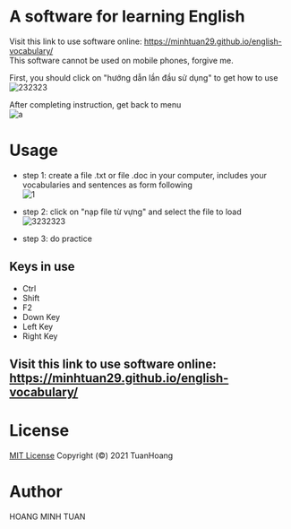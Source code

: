 
# A software for learning English 
Visit this link to use software online: https://minhtuan29.github.io/english-vocabulary/  
This software cannot be used on mobile phones, forgive me.  
  
First, you should click on "hướng dẫn lần đầu sử dụng" to get how to use  
![232323](https://user-images.githubusercontent.com/86332370/146686750-2c29e8cb-3457-4b6d-98c0-f46506da4ccc.PNG)  

After completing instruction, get back to menu  
![a](https://user-images.githubusercontent.com/86332370/146687624-fd020c61-7c87-4e74-bc32-8bc6e4ac75ba.png)  


# Usage
- step 1: create a file .txt or file .doc in your computer, includes your vocabularies and sentences as form following  
![1](https://user-images.githubusercontent.com/86332370/146687942-bc82dca8-7852-42fb-b946-a11ba66a0527.PNG)



- step 2: click on "nạp file từ vựng" and select the file to load  
![3232323](https://user-images.githubusercontent.com/86332370/146686530-d77f5808-d9c2-488e-9e71-c24f6e9347f0.PNG)  

- step 3: do practice  
## Keys in use
- Ctrl
- Shift
- F2
- Down Key
- Left Key
- Right Key
## Visit this link to use software online: https://minhtuan29.github.io/english-vocabulary/  
# License
 [MIT License](https://github.com/minhtuan29/english-vocabulary/blob/master/LICENSE) Copyright (©) 2021 TuanHoang 
 # Author
HOANG MINH TUAN
